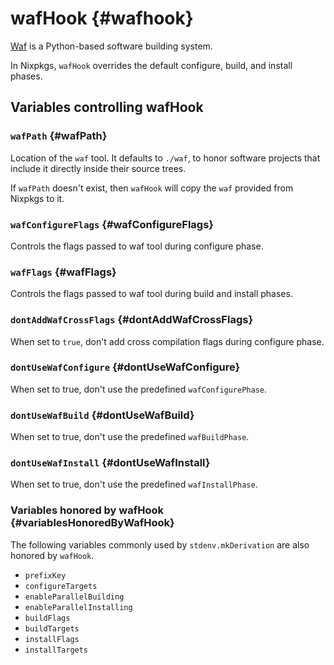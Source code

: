 # wafHook {#wafhook}

[Waf](https://waf.io) is a Python-based software building system.

In Nixpkgs, `wafHook` overrides the default configure, build, and install phases.

## Variables controlling wafHook

### `wafPath` {#wafPath}

Location of the `waf` tool. It defaults to `./waf`, to honor software projects that include it directly inside their source trees.

If `wafPath` doesn't exist, then `wafHook` will copy the `waf` provided from Nixpkgs to it.

### `wafConfigureFlags` {#wafConfigureFlags}

Controls the flags passed to waf tool during configure phase.

### `wafFlags` {#wafFlags}

Controls the flags passed to waf tool during build and install phases.

### `dontAddWafCrossFlags` {#dontAddWafCrossFlags}

When set to `true`, don't add cross compilation flags during configure phase.

### `dontUseWafConfigure` {#dontUseWafConfigure}

When set to true, don't use the predefined `wafConfigurePhase`.

### `dontUseWafBuild` {#dontUseWafBuild}

When set to true, don't use the predefined `wafBuildPhase`.

### `dontUseWafInstall` {#dontUseWafInstall}

When set to true, don't use the predefined `wafInstallPhase`.

### Variables honored by wafHook {#variablesHonoredByWafHook}

The following variables commonly used by `stdenv.mkDerivation` are also honored by `wafHook`.

- `prefixKey`
- `configureTargets`
- `enableParallelBuilding`
- `enableParallelInstalling`
- `buildFlags`
- `buildTargets`
- `installFlags`
- `installTargets`
